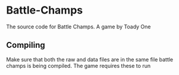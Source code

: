 # Battle-Champs
The source code for Battle Champs. A game by Toady One

## Compiling

Make sure that both the raw and data files are in the same file battle champs is being compiled. The game requires these to run
